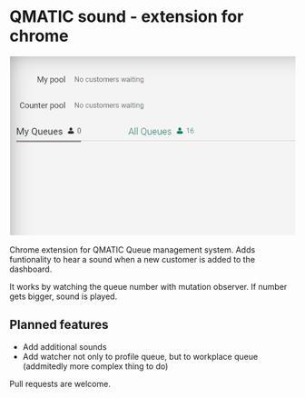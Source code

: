 # QMATIC sound - extension for chrome

![Example image](/img/feature_image.jpg)

Chrome extension for QMATIC Queue management system. Adds funtionality to hear a sound when a new customer is added to the dashboard.

It works by watching the queue number with mutation observer. If number gets bigger, sound is played. 

## Planned features

- Add additional sounds
- Add watcher not only to profile queue, but to workplace queue (addmitedly more complex thing to do)

Pull requests are welcome. 
